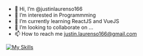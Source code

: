 - 👋 Hi, I’m @justinlaurenso166
- 👀 I’m interested in Programmming
- 🌱 I’m currently learning ReactJS and VueJS
- 💞️ I’m looking to collaborate on ...
- 📫 How to reach me justin.laurenso166@gmail.com


[![My Skills](https://skillicons.dev/icons?i=js,html,css,tailwind,vue,react,flutter,c#,unity,nuxt,jquery)](https://skillicons.dev)
<!---
justinlaurenso166/justinlaurenso166 is a ✨ special ✨ repository because its `README.md` (this file) appears on your GitHub profile.
You can click the Preview link to take a look at your changes.
--->
